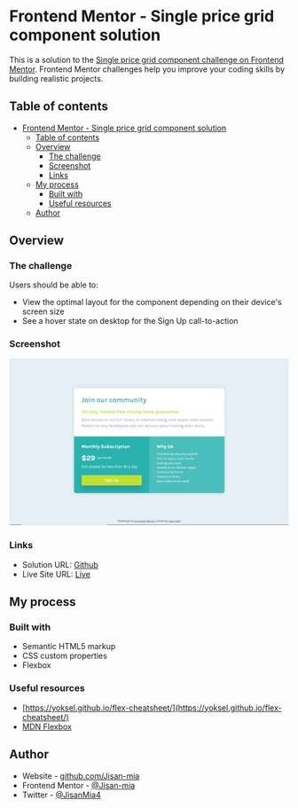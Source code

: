 # Frontend Mentor - Single price grid component solution

This is a solution to the [Single price grid component challenge on Frontend Mentor](https://www.frontendmentor.io/challenges/single-price-grid-component-5ce41129d0ff452fec5abbbc). Frontend Mentor challenges help you improve your coding skills by building realistic projects. 

## Table of contents

- [Frontend Mentor - Single price grid component solution](#frontend-mentor---single-price-grid-component-solution)
  - [Table of contents](#table-of-contents)
  - [Overview](#overview)
    - [The challenge](#the-challenge)
    - [Screenshot](#screenshot)
    - [Links](#links)
  - [My process](#my-process)
    - [Built with](#built-with)
    - [Useful resources](#useful-resources)
  - [Author](#author)

## Overview

### The challenge

Users should be able to:

- View the optimal layout for the component depending on their device's screen size
- See a hover state on desktop for the Sign Up call-to-action

### Screenshot

![](./images/screenshot.png)

### Links

- Solution URL: [Github](https://github.com/Jisan-mia/single-price-grid)
- Live Site URL: [Live](https://your-live-site-url.com)

## My process

### Built with

- Semantic HTML5 markup
- CSS custom properties
- Flexbox

### Useful resources

- [https://yoksel.github.io/flex-cheatsheet/](https://yoksel.github.io/flex-cheatsheet/)
- [MDN Flexbox](https://developer.mozilla.org/en-US/docs/Learn/CSS/CSS_layout/Flexbox)

## Author

- Website - [github.com/Jisan-mia](https://www.github.com/Jisan-mia)
- Frontend Mentor - [@Jisan-mia](https://www.frontendmentor.io/profile/Jisan-mia)
- Twitter - [@JisanMia4](https://www.twitter.com/JisanMia4)

